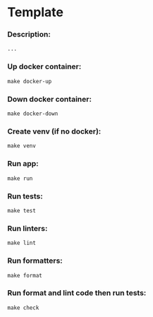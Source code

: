 # Template

### Description:
    ...

### Up docker container:
    make docker-up

### Down docker container:
    make docker-down

### Create venv (if no docker):
    make venv

### Run app:
    make run

### Run tests:
    make test

### Run linters:
    make lint

### Run formatters:
    make format

### Run format and lint code then run tests:
    make check
